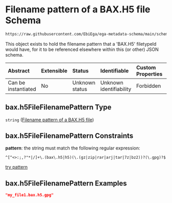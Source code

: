 # Filename pattern of a BAX.H5 file Schema

```txt
https://raw.githubusercontent.com/EbiEga/ega-metadata-schema/main/schemas/EGA.common-definitions.json#/definitions/bax.h5FileFilenamePattern
```

This object exists to hold the filename pattern that a 'BAX.H5' filetypeId would have, for it to be referenced elsewhere within this (or other) JSON schema.

| Abstract            | Extensible | Status         | Identifiable            | Custom Properties | Additional Properties | Access Restrictions | Defined In                                                                                           |
| :------------------ | :--------- | :------------- | :---------------------- | :---------------- | :-------------------- | :------------------ | :--------------------------------------------------------------------------------------------------- |
| Can be instantiated | No         | Unknown status | Unknown identifiability | Forbidden         | Allowed               | none                | [EGA.common-definitions.json\*](../../../schemas/EGA.common-definitions.json "open original schema") |

## bax.h5FileFilenamePattern Type

`string` ([Filename pattern of a BAX.H5 file](ega-4-definitions-filename-pattern-of-a-baxh5-file.md))

## bax.h5FileFilenamePattern Constraints

**pattern**: the string must match the following regular expression:&#x20;

```regexp
^[^<>:;,?"*|/]+\.(bax\.h5|h5)(\.(gz|zip|rar|arj|tar|7z|bz2))?(\.gpg)?$
```

[try pattern](https://regexr.com/?expression=%5E%5B%5E%3C%3E%3A%3B%2C%3F%22*%7C%2F%5D%2B%5C.\(bax%5C.h5%7Ch5\)\(%5C.\(gz%7Czip%7Crar%7Carj%7Ctar%7C7z%7Cbz2\)\)%3F\(%5C.gpg\)%3F%24 "try regular expression with regexr.com")

## bax.h5FileFilenamePattern Examples

```json
"my_file1.bax.h5.gpg"
```
